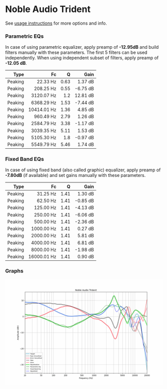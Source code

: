 # Noble Audio Trident
See [usage instructions](https://github.com/jaakkopasanen/AutoEq#usage) for more options and info.

### Parametric EQs
In case of using parametric equalizer, apply preamp of **-12.95dB** and build filters manually
with these parameters. The first 5 filters can be used independently.
When using independent subset of filters, apply preamp of **-12.05 dB**.

| Type    | Fc          |    Q | Gain     |
|--------:|------------:|-----:|---------:|
| Peaking | 22.33 Hz    | 0.63 | 1.37 dB  |
| Peaking | 208.25 Hz   | 0.55 | -6.75 dB |
| Peaking | 3120.07 Hz  | 1.2  | 12.81 dB |
| Peaking | 6368.29 Hz  | 1.53 | -7.44 dB |
| Peaking | 10414.01 Hz | 1.36 | 4.85 dB  |
| Peaking | 960.49 Hz   | 2.79 | 1.26 dB  |
| Peaking | 2584.79 Hz  | 3.38 | -1.17 dB |
| Peaking | 3039.35 Hz  | 5.11 | 1.53 dB  |
| Peaking | 5105.30 Hz  | 1.8  | -0.97 dB |
| Peaking | 5549.79 Hz  | 5.46 | 1.74 dB  |

### Fixed Band EQs
In case of using fixed band (also called graphic) equalizer, apply preamp of **-7.80dB**
(if available) and set gains manually with these parameters.

| Type    | Fc          |    Q | Gain     |
|--------:|------------:|-----:|---------:|
| Peaking | 31.25 Hz    | 1.41 | 1.30 dB  |
| Peaking | 62.50 Hz    | 1.41 | -0.85 dB |
| Peaking | 125.00 Hz   | 1.41 | -4.13 dB |
| Peaking | 250.00 Hz   | 1.41 | -6.06 dB |
| Peaking | 500.00 Hz   | 1.41 | -2.36 dB |
| Peaking | 1000.00 Hz  | 1.41 | 0.27 dB  |
| Peaking | 2000.00 Hz  | 1.41 | 5.81 dB  |
| Peaking | 4000.00 Hz  | 1.41 | 6.81 dB  |
| Peaking | 8000.00 Hz  | 1.41 | -1.98 dB |
| Peaking | 16000.01 Hz | 1.41 | 0.90 dB  |

### Graphs
![](./Noble%20Audio%20Trident.png)